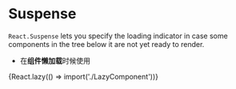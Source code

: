 # Suspense

`React.Suspense` lets you specify the loading indicator in case some components in the tree below it are not yet ready to render.  

- 在**组件懒加载**时候使用



<suspense fallback={}>{React.lazy(() => import('./LazyComponent'))}</suspense>
